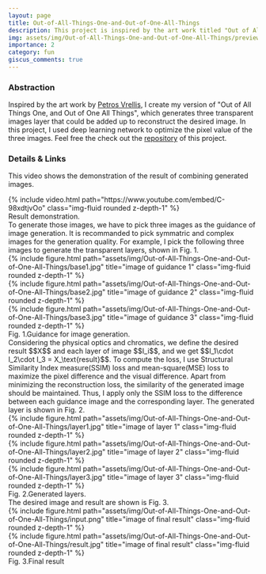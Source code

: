 ```yaml
---
layout: page
title: Out-of-All-Things-One-and-Out-of-One-All-Things
description: This project is inspired by the art work titled "Out of All Things One, and Out of One All Things" created by Petros Vrellis.
img: assets/img/Out-of-All-Things-One-and-Out-of-One-All-Things/preview.jpeg
importance: 2
category: fun
giscus_comments: true
---
```


### Abstraction
Inspired by the art work by [Petros Vrellis](http://artof01.com/vrellis/), I create my version of "Out of All Things One, and Out of One All Things", which generates three transparent images layer that could be added up to reconstruct the desired image. In this project, I used deep learning network to optimize the pixel value of the three images. Feel free the check out the [repository](https://github.com/Daniel891116/Out-of-All-Things-One-and-Out-of-One-All-Things) of this project.
### Details & Links
This video shows the demonstration of the result of combining generated images.
<div class="row justify-content-sm-center">
    <div class="col-sm mt-3 mt-md-0">
        {% include video.html path="https://www.youtube.com/embed/C-98xdtjvOo" class="img-fluid rounded z-depth-1" %}
    </div>
</div>
<div class="caption">
    Result demonstration.
</div>
To generate those images, we have to pick three images as the guidance of image generation. It is recommanded to pick symmatric and complex images for the generation quality. For example, I pick the following three images to generate the transparent layers, shown in Fig. 1.
<div class="row justify-content-sm-center">
    <div class="col-sm-4 mt-3 mt-md-0">
        {% include figure.html path="assets/img/Out-of-All-Things-One-and-Out-of-One-All-Things/base1.jpg" title="image of guidance 1" class="img-fluid rounded z-depth-1" %}
    </div>
    <div class="col-sm-4 mt-3 mt-md-0">
        {% include figure.html path="assets/img/Out-of-All-Things-One-and-Out-of-One-All-Things/base2.jpg" title="image of guidance 2" class="img-fluid rounded z-depth-1" %}
    </div>
    <div class="col-sm-4 mt-3 mt-md-0">
        {% include figure.html path="assets/img/Out-of-All-Things-One-and-Out-of-One-All-Things/base3.jpg" title="image of guidance 3" class="img-fluid rounded z-depth-1" %}
    </div>
</div>
<div class="caption">
    Fig. 1.Guidance for image generation.
</div>
Considering the physical optics and chromatics, we define the desired result $$X$$ and each layer of image $$I_i$$, and we get $$I_1\cdot I_2\cdot I_3 = X_\text{result}$$. To compute the loss, I use Structural Similarity Index measure(SSIM) loss and mean-square(MSE) loss to maximize the pixel difference and the visual difference.
Apart from minimizing the reconstruction loss, the similarity of the generated image should be maintained. Thus, I apply only the SSIM loss to the difference between each guidance image and the corresponding layer. The generated layer is shown in Fig. 2.
<div class="row justify-content-sm-center">
    <div class="col-sm-4 mt-3 mt-md-0">
        {% include figure.html path="assets/img/Out-of-All-Things-One-and-Out-of-One-All-Things/layer1.jpg" title="image of layer 1" class="img-fluid rounded z-depth-1" %}
    </div>
    <div class="col-sm-4 mt-3 mt-md-0">
        {% include figure.html path="assets/img/Out-of-All-Things-One-and-Out-of-One-All-Things/layer2.jpg" title="image of layer 2" class="img-fluid rounded z-depth-1" %}
    </div>
    <div class="col-sm-4 mt-3 mt-md-0">
        {% include figure.html path="assets/img/Out-of-All-Things-One-and-Out-of-One-All-Things/layer3.jpg" title="image of layer 3" class="img-fluid rounded z-depth-1" %}
    </div>
</div>
<div class="caption">
    Fig. 2.Generated layers.
</div>
The desired image and result are shown is Fig. 3.
<div class="row justify-content-sm-center">
    <div class="col-sm-6 mt-3 mt-md-0">
        {% include figure.html path="assets/img/Out-of-All-Things-One-and-Out-of-One-All-Things/input.png" title="image of final result" class="img-fluid rounded z-depth-1" %}
    </div>
    <div class="col-sm-6 mt-3 mt-md-0">
        {% include figure.html path="assets/img/Out-of-All-Things-One-and-Out-of-One-All-Things/result.jpg" title="image of final result" class="img-fluid rounded z-depth-1" %}
    </div>
</div>
<div class="caption">
    Fig. 3.Final result
</div>